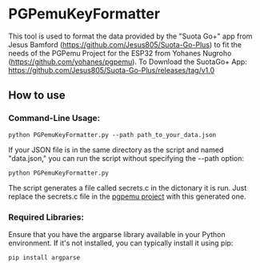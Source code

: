 # PGPemuKeyFormatter
This tool is used to format the data provided by the "Suota Go+" app from Jesus Bamford (https://github.com/Jesus805/Suota-Go-Plus)
to fit the needs of the PGPemu Project for the ESP32 from Yohanes Nugroho (https://github.com/yohanes/pgpemu). 
To Download the SuotaGo+ App: https://github.com/Jesus805/Suota-Go-Plus/releases/tag/v1.0

## How to use

### Command-Line Usage:


```
python PGPemuKeyFormatter.py --path path_to_your_data.json
``` 


If your JSON file is in the same directory as the script and named "data.json," you can run the script without specifying the --path option:

```
python PGPemuKeyFormatter.py
```

The script generates a file called secrets.c in the dictonary it is run.
Just replace the secrets.c file in the [pgpemu project](https://github.com/yohanes/pgpemu) with this generated one.



### Required Libraries:

Ensure that you have the argparse library available in your Python environment. If it's not installed, you can typically install it using pip:

```
pip install argparse
```
